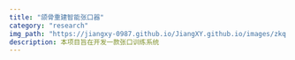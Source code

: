 ```yaml
---
title: "颌骨重建智能张口器"
category: "research"
img_path: "https://jiangxy-0987.github.io/JiangXY.github.io/images/zkq.png"
description: 本项目旨在开发一款张口训练系统
---
```

